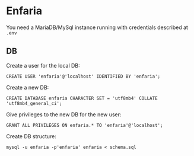 # Enfaria
You need a MariaDB/MySql instance running with credentials described at `.env`


## DB

Create a user for the local DB:

`CREATE USER 'enfaria'@'localhost' IDENTIFIED BY 'enfaria';`

Create a new DB:

`CREATE DATABASE enfaria CHARACTER SET = 'utf8mb4' COLLATE 'utf8mb4_general_ci';`

Give privileges to the new DB for the new user:

`GRANT ALL PRIVILEGES ON enfaria.* TO 'enfaria'@'localhost';`

Create DB structure:

`mysql -u enfaria -p'enfaria' enfaria < schema.sql`
